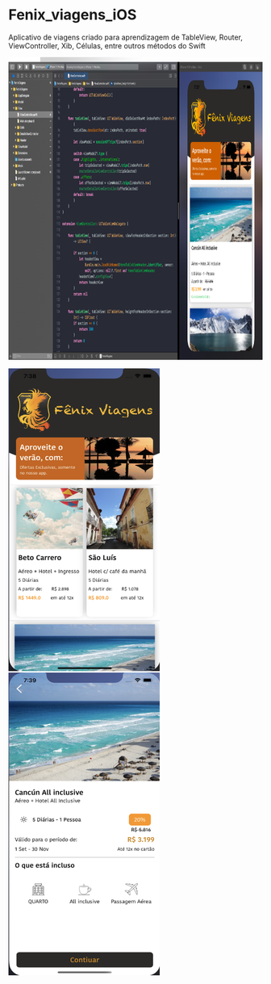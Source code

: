 # Fenix_viagens_iOS
Aplicativo de viagens criado para aprendizagem de TableView, Router, ViewController, Xib, Células, entre outros métodos do Swift


<img src="https://github.com/jeff77araujo/Fenix_viagens_iOS/blob/main/projeto_fenix_viagens.png" height=600 width=800 /> 

<img src="https://github.com/jeff77araujo/Fenix_viagens_iOS/blob/main/home_fenix_viagens.png" height=600 width=300 /> <img src="https://github.com/jeff77araujo/Fenix_viagens_iOS/blob/main/detalhes_fenix_viagens.png" height=600 width=300 /> 


